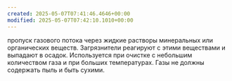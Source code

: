```yaml
---
created: 2025-05-07T07:41:46.4646+00:00
modified: 2025-05-07T07:42:10.1010+00:00
---
```

пропуск газового потока через жидкие растворы минеральных или органических веществ. Загрязнители реагируют с этими веществами и выпадают в осадок. Используется при очистке с небольшим количеством газа и при больших температурах. Газы не должны содержать пыль и быть сухими.
